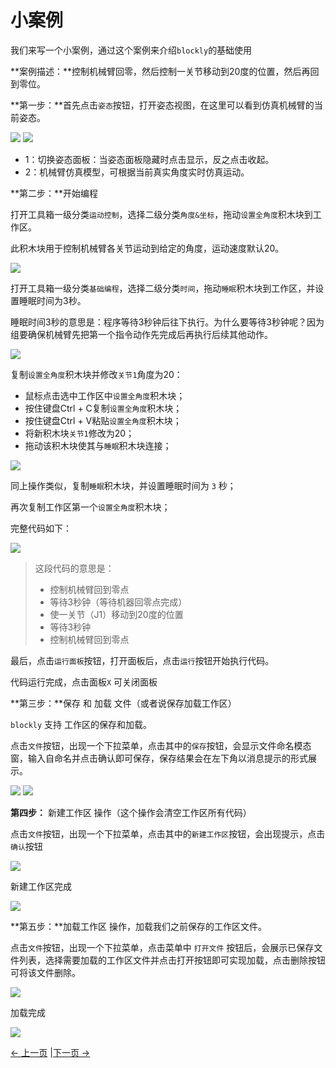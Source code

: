 # 小案例

我们来写一个小案例，通过这个案例来介绍`blockly`的基础使用

**案例描述：**控制机械臂回零，然后控制一关节移动到20度的位置，然后再回到零位。

**第一步：**首先点击`姿态`按钮，打开姿态视图，在这里可以看到仿真机械臂的当前姿态。

<img src="../../../../resources/3-FunctionsAndApplications/5.myBlockly/blockly/posture-btn.png" />

<img src="../../../../resources/3-FunctionsAndApplications/5.myBlockly/blockly/posture.png" />

- 1：切换姿态面板：当姿态面板隐藏时点击显示，反之点击收起。
- 2：机械臂仿真模型，可根据当前真实角度实时仿真运动。

**第二步：**开始编程

打开工具箱一级分类`运动控制`，选择二级分类`角度&坐标`，拖动`设置全角度`积木块到工作区。

此积木块用于控制机械臂各关节运动到给定的角度，运动速度默认20。

<img src="../../../../resources/3-FunctionsAndApplications/5.myBlockly/blockly/case1.png" />

打开工具箱一级分类`基础编程`，选择二级分类`时间`，拖动`睡眠`积木块到工作区，并设置睡眠时间为3秒。

睡眠时间3秒的意思是：程序等待3秒钟后往下执行。为什么要等待3秒钟呢？因为组要确保机械臂先把第一个指令动作先完成后再执行后续其他动作。

<img src="../../../../resources/3-FunctionsAndApplications/5.myBlockly/blockly/case2.png" />

复制`设置全角度`积木块并修改`关节1`角度为20：

- 鼠标点击选中工作区中`设置全角度`积木块；
- 按住键盘Ctrl + C复制`设置全角度`积木块；
- 按住键盘Ctrl + V粘贴`设置全角度`积木块；
- 将新积木块`关节1`修改为20；
- 拖动该积木块使其与`睡眠`积木块连接；

<img src="../../../../resources/3-FunctionsAndApplications/5.myBlockly/blockly/case3.png" />

同上操作类似，复制`睡眠`积木块，并设置睡眠时间为 `3` 秒；

再次复制工作区第一个`设置全角度`积木块；

完整代码如下：

<img src="../../../../resources/3-FunctionsAndApplications/5.myBlockly/blockly/case4.png" />

> 这段代码的意思是：
>
> - 控制机械臂回到零点<br />
> - 等待3秒钟（等待机器回零点完成）<br />
> - 使一关节（J1）移动到20度的位置<br />
> - 等待3秒钟<br />
> - 控制机械臂回到零点<br />

最后，点击`运行面板`按钮，打开面板后，点击`运行`按钮开始执行代码。

代码运行完成，点击面板`X` 可关闭面板

**第三步：**保存 和 加载 文件（或者说保存加载工作区）

`blockly` 支持 工作区的保存和加载。

点击`文件`按钮，出现一个下拉菜单，点击其中的`保存`按钮，会显示文件命名模态窗，输入自命名并点击确认即可保存，保存结果会在左下角以消息提示的形式展示。

<img src="../../../../resources/3-FunctionsAndApplications/5.myBlockly/blockly/case7.png" />

<img src="../../../../resources/3-FunctionsAndApplications/5.myBlockly/blockly/case10.png" />

**第四步：** 新建工作区 操作（这个操作会清空工作区所有代码）

点击`文件`按钮，出现一个下拉菜单，点击其中的`新建工作区`按钮，会出现提示，点击`确认`按钮

<img src="../../../../resources/3-FunctionsAndApplications/5.myBlockly/blockly/case8.png" />

新建工作区完成

<img src="../../../../resources/3-FunctionsAndApplications/5.myBlockly/blockly/case9.png" />

**第五步：**加载工作区 操作，加载我们之前保存的工作区文件。

点击`文件`按钮，出现一个下拉菜单，点击菜单中 `打开文件` 按钮后，会展示已保存文件列表，选择需要加载的工作区文件并点击打开按钮即可实现加载，点击删除按钮可将该文件删除。

<img src="../../../../resources/3-FunctionsAndApplications/5.myBlockly/blockly/case11.png" />

加载完成

<img src="../../../../resources/3-FunctionsAndApplications/5.myBlockly/blockly/case4.png" />

[← 上一页](./5.1.1.2-interfaceDescription.md) |[下一页 →](./5.1.1.4-autofill.md)

